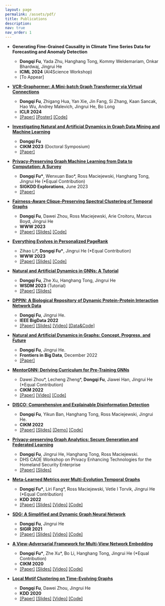 ```yaml
---
layout: page
permalink: /assets/pdf/
title: Publications
description:
nav: true
nav_order: 1
---
```


<!---
<div style="max-width: 100%; text-align: center;">
  <a href="https://dongqifu.github.io/assets/img/research_scope.png">
  <img src="https://dongqifu.github.io/assets/img/research_scope.png" alt="My Current Research Scope (Stay Tuned)" style="width: 100%; height: auto;">
  </a>
  <p style="font-style: normal;">Graph AI Development</p>
</div>
-->


* **Generating Fine-Grained Causality in Climate Time Series Data for Forecasting and Anomaly Detection**
  + **Dongqi Fu**, Yada Zhu, Hanghang Tong, Kommy Weldemariam, Onkar Bhardwaj, Jingrui He
  + **ICML 2024** (AI4Science Workshop)
  + [To Appear]


* [**VCR-Graphormer: A Mini-batch Graph Transformer via Virtual Connections**](https://github.com/DongqiFu/VCR-Graphormer)
  + **Dongqi Fu**, Zhigang Hua, Yan Xie, Jin Fang, Si Zhang, Kaan Sancak, Hao Wu, Andrey Malevich, Jingrui He, Bo Long
  + **ICLR 2024**
  +  [[Paper]](https://arxiv.org/pdf/2403.16030.pdf) [[Poster]](https://github.com/DongqiFu/VCR-Graphormer/blob/main/poster.png) [[Code]](https://github.com/DongqiFu/VCR-Graphormer)


* [**Investigating Natural and Artificial Dynamics in Graph Data Mining and Machine Learning**](https://dl.acm.org/doi/10.1145/3583780.3616007)
  + **Dongqi Fu**
  + **CIKM 2023** (Doctoral Symposium)
  + [[Paper]](https://dl.acm.org/doi/pdf/10.1145/3583780.3616007?casa_token=hRzfvZ6LFU8AAAAA:qzcokEzmjVfCTxmd435ynKKH-_Ttt6LcTtPQ4J55B-OCvQGBeNhu_XYZHIcEXkxPL4-hnB0nACOM)


* [**Privacy-Preserving Graph Machine Learning from Data to Computation: A Survey**](https://dl.acm.org/doi/10.1145/3606274.3606280)
  + **Dongqi Fu\***, Wenxuan Bao\*, Ross Maciejewski, Hanghang Tong, Jingrui He (\*Equal Contribution)
  + **SIGKDD Explorations**, June 2023
  + [[Paper]](https://dl.acm.org/doi/pdf/10.1145/3606274.3606280)


* [**Fairness-Aware Clique-Preserving Spectral Clustering of Temporal Graphs**](https://github.com/DongqiFu/F-SEGA)
  + **Dongqi Fu**, Dawei Zhou, Ross Maciejewski, Arie Croitoru, Marcus Boyd, Jingrui He
  + **WWW 2023**
  + [[Paper]](https://dongqifu.github.io/assets/pdf/F-SEGA.pdf) [[Slides]](https://github.com/DongqiFu/F-SEGA/blob/main/slides/WWW'23_F_SEGA_Presentation_Slides.pdf) [[Code]](https://github.com/DongqiFu/F-SEGA/tree/main/code)


* [**Everything Evolves in Personalized PageRank**](https://github.com/DongqiFu/EvePPR)
  + Zihao Li\*, **Dongqi Fu\***, Jingrui He (\*Equal Contribution)
  + **WWW 2023**
  + [[Paper]](https://dongqifu.github.io/assets/pdf/EvePPR.pdf) [[Slides]](https://github.com/DongqiFu/EvePPR/blob/main/slides/WWW'23_EvePPR_Presentation_Slides.pdf) [[Code]](https://github.com/DongqiFu/EvePPR/tree/main/code)


* [**Natural and Artificial Dynamics in GNNs: A Tutorial**](https://github.com/DongqiFu/Natural-and-Artificial-Dynamics-in-GNNs-A-Tutorial)
  + **Dongqi Fu**, Zhe Xu, Hanghang Tong, Jingrui He
  + **WSDM 2023** (Tutorial)
  + [[Paper]](https://dongqifu.github.io/assets/pdf/WSDM-Tutorial-Paper.pdf) [[Slides]](https://github.com/DongqiFu/Natural-and-Artificial-Dynamics-in-GNNs-A-Tutorial/blob/main/WSDM'23%20Tutorial%200227.pdf)


* [**DPPIN: A Biological Repository of Dynamic Protein-Protein Interaction Network Data**](https://github.com/DongqiFu/DPPIN)
  + **Dongqi Fu**, Jingrui He.
  + **IEEE BigData 2022**
  + [[Paper]](https://dongqifu.github.io/assets/pdf/DPPIN.pdf) [[Slides]](https://github.com/DongqiFu/DPPIN/blob/main/IEEE%20BigData'22_DPPIN_Presentation_Slides.pdf) [[Video]](https://ieeecps.org/files/zlu1YJ8c0HLbvS3sNNx3W) [[Data&Code]](https://github.com/DongqiFu/DPPIN)


* [**Natural and Artificial Dynamics in Graphs: Concept, Progress, and Future**](https://www.frontiersin.org/articles/10.3389/fdata.2022.1062637/full)
  + **Dongqi Fu**, Jingrui He.
  + **Frontiers in Big Data**, December 2022
  + [[Paper]](https://dongqifu.github.io/assets/pdf/fdata-05-1062637.pdf)


* [**MentorGNN: Deriving Curriculum for Pre-Training GNNs**](https://dl.acm.org/doi/abs/10.1145/3511808.3557393)
  + Dawei Zhou\*, Lecheng Zheng\*, **Dongqi Fu**, Jiawei Han, Jingrui He (\*Equal Contribution)
  + **CIKM 2022**
  + [[Paper]](https://arxiv.org/pdf/2208.09905.pdf) [[Video]](https://dl.acm.org/action/downloadSupplement?doi=10.1145%2F3511808.3557393&file=CIKM+Presentation.mp4) [[Code]](https://github.com/Leo02016/MentorGNN)


* [**DISCO: Comprehensive and Explainable Disinformation Detection**](https://github.com/DongqiFu/DISCO)
  + **Dongqi Fu**, Yikun Ban, Hanghang Tong, Ross Maciejewski, Jingrui He.
  + **CIKM 2022**
  + [[Paper]](https://dongqifu.github.io/assets/pdf/DISCO.pdf) [[Slides]](https://github.com/DongqiFu/DISCO/blob/main/slides/CIKM'22_DISCO_Presentation_Slides.pdf) [[Demo]](https://drive.google.com/file/d/1Nhw1veqjIN9SBz1RLJPDTRVTHuknfjHl/edit) [[Code]](https://github.com/DongqiFu/DISCO)


* [**Privacy-preserving Graph Analytics: Secure Generation and Federated Learning**](https://specialevents.asu.edu/website/37457/accepted-white-papers/)
  + **Dongqi Fu**, Jingrui He, Hanghang Tong, Ross Maciejewski.
  + DHS CAOE Workshop on Privacy Enhancing Technologies for the Homeland Security Enterprise
  + [[Paper]](https://arxiv.org/pdf/2207.00048.pdf) [[Slides]](https://dongqifu.github.io/assets/pdf/PETS4HASE'22_Presentation_Slides.pdf)


* [**Meta-Learned Metrics over Multi-Evolution Temporal Graphs**](https://github.com/DongqiFu/Temp-GFSM)
  + **Dongqi Fu\***, Liri Fang\*, Ross Maciejewski, Vetle I Torvik, Jingrui He (\*Equal Contribution)
  + **KDD 2022**
  + [[Paper]](https://dongqifu.github.io/assets/pdf/Temp-GFSM.pdf) [[Slides]](https://github.com/DongqiFu/Temp-GFSM/blob/main/Slides/KDD'22_Temp-GFSM_Presentation_Slides.pdf) [[Video]](https://dl.acm.org/action/downloadSupplement?doi=10.1145%2F3534678.3539313&file=KDD22-fp0916.mp4) [[Code]](https://github.com/LiriFang/Temp-GFSM)


* [**SDG: A Simplified and Dynamic Graph Neural Network**](https://github.com/DongqiFu/SDG)
  + **Dongqi Fu**, Jingrui He
  + **SIGIR 2021**
  + [[Paper]](https://dongqifu.github.io/assets/pdf/SDG.pdf) [[Slides]](https://github.com/DongqiFu/SDG/blob/main/slides/SIGIR'21_SDG_Presentation_Slides.pdf) [[Video]](https://dl.acm.org/action/downloadSupplement?doi=10.1145%2F3404835.3463059&file=sp1515_prerecorded_video.mp4) [[Code]](https://github.com/DongqiFu/SDG)


* [**A View-Adversarial Framework for Multi-View Network Embedding**](https://github.com/DongqiFu/VANE)
  + **Dongqi Fu\***, Zhe Xu\*, Bo Li, Hanghang Tong, Jingrui He (\*Equal Contribution)
  + **CIKM 2020**
  + [[Paper]](https://dongqifu.github.io/assets/pdf/VANE.pdf) [[Slides]](https://github.com/DongqiFu/VANE/blob/master/slides/CIKM'20_VANE_Presentation_Slides.pdf) [[Video]](https://dl.acm.org/action/downloadSupplement?doi=10.1145%2F3340531.3412127&file=3340531.3412127.mp4&download=true) [[Code]](https://github.com/pricexu/VANE)


* [**Local Motif Clustering on Time-Evolving Graphs**](https://github.com/DongqiFu/L-MEGA)
  + **Dongqi Fu**, Dawei Zhou, Jingrui He
  + **KDD 2020**
  + [[Paper]](https://dongqifu.github.io/assets/pdf/L-MEGA.pdf) [[Slides]](https://github.com/DongqiFu/L-MEGA/blob/master/slides/KDD'20_L-MEGA_Slides.pdf) [[Video]](https://www.youtube.com/watch?v=2Z-SS1IchGc&feature=emb_title) [[Code]](https://github.com/DongqiFu/L-MEGA)
